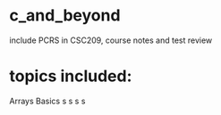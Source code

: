 # c_and_beyond
include PCRS in CSC209, course notes and test review
# topics included:
Arrays
Basics
s
s
s
s
